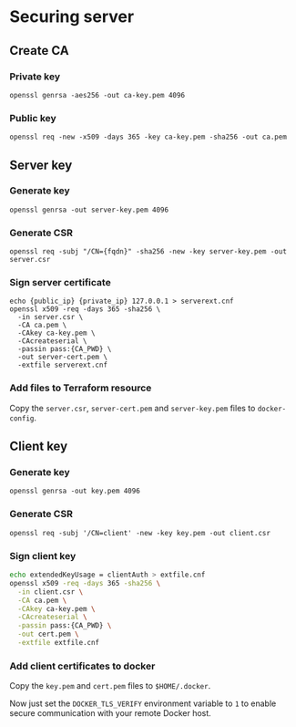 # Securing server

## Create CA

### Private key
`openssl genrsa -aes256 -out ca-key.pem 4096`

### Public key
`openssl req -new -x509 -days 365 -key ca-key.pem -sha256 -out ca.pem`

## Server key

### Generate key
`openssl genrsa -out server-key.pem 4096`

### Generate CSR
`openssl req -subj "/CN={fqdn}" -sha256 -new -key server-key.pem -out server.csr`

### Sign server certificate
```
echo {public_ip} {private_ip} 127.0.0.1 > serverext.cnf
openssl x509 -req -days 365 -sha256 \
  -in server.csr \
  -CA ca.pem \
  -CAkey ca-key.pem \
  -CAcreateserial \
  -passin pass:{CA_PWD} \
  -out server-cert.pem \
  -extfile serverext.cnf
```

### Add files to Terraform resource

Copy the `server.csr`, `server-cert.pem` and `server-key.pem` files to `docker-config`.

## Client key

### Generate key
`openssl genrsa -out key.pem 4096`

### Generate CSR
`openssl req -subj '/CN=client' -new -key key.pem -out client.csr`

### Sign client key
```bash
echo extendedKeyUsage = clientAuth > extfile.cnf
openssl x509 -req -days 365 -sha256 \
  -in client.csr \
  -CA ca.pem \
  -CAkey ca-key.pem \
  -CAcreateserial \
  -passin pass:{CA_PWD} \
  -out cert.pem \
  -extfile extfile.cnf
```

### Add client certificates to docker

Copy the `key.pem` and `cert.pem` files to `$HOME/.docker`.

Now just set the `DOCKER_TLS_VERIFY` environment variable to `1` to enable secure communication with your remote Docker host.
